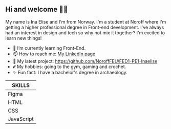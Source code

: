 ## Hi and welcome 👋✨

My name is Ina Elise and I'm from Norway. I'm a student at Noroff where I'm getting a higher professional degree in Front-end development.
I've always had an interest in design and tech so why not mix it together? I'm excited to learn new things!

- 🌱 I’m currently learning Front-End.
- 📫 How to reach me: [My LinkedIn page](https://www.linkedin.com/in/ina-elise-flom-b55433311/)
- 💾 My latest project: https://github.com/NoroffFEU/FED1-PE1-Inaelise
- 💕 My hobbies: going to the gym, gaming and crochet.
- ✨ Fun fact: I have a bachelor's degree in archaeology.

|     SKILLS    |
|---------------|
|     Figma     |
|      HTML     |
|      CSS      |
|   JavaScript  |
